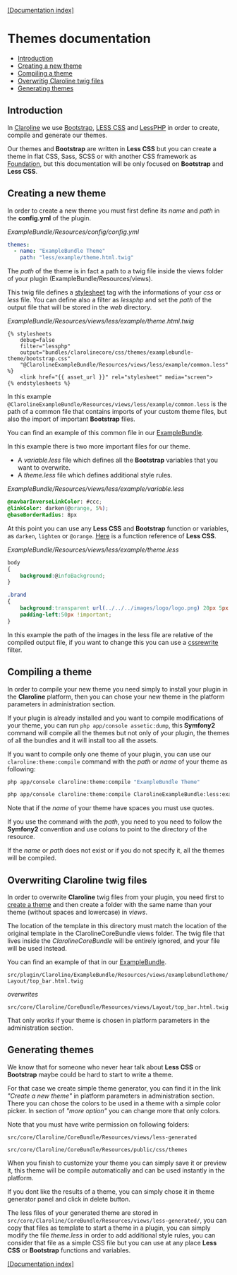 [[Documentation index]][index_path]

Themes documentation
====================

- [Introduction](#introduction)
- [Creating a new theme](#creating-a-new-theme)
- [Compiling a theme](#compiling-a-theme)
- [Overwritig Claroline twig files](#overwriting-claroline-twig-files)
- [Generating themes](#generating-themes)

Introduction
------------

In [Claroline][claroline] we use [Bootstrap][bootstrap], [LESS CSS][lesscss] and [LessPHP][lessphp] in order to create, compile and generate our themes.

Our themes and **Bootstrap** are written in **Less CSS** but you can create a theme in flat CSS, Sass, SCSS or with another CSS framework as [Foundation][foundation], but this documentation will be only focused on **Bootstrap** and **Less CSS**.

Creating a new theme
------------------

In order to create a new theme you must first define its *name* and *path* in the **config.yml** of the plugin.

*ExampleBundle/Resources/config/config.yml*

```yml
themes:
  - name: "ExampleBundle Theme"
    path: "less/example/theme.html.twig"
```

The *path* of the theme is in fact a path to a twig file inside the views folder of your plugin (ExampleBundle/Resources/views).

This twig file defines a [stylesheet][assets] tag with the informations of your *css* or *less* file. You can define also a filter as *lessphp* and set the *path* of the output file that will be stored in the *web* directory.

*ExampleBundle/Resources/views/less/example/theme.html.twig*

```django
{% stylesheets
    debug=false
    filter="lessphp"
    output="bundles/clarolinecore/css/themes/examplebundle-theme/bootstrap.css"
    "@ClarolineExampleBundle/Resources/views/less/example/common.less"
%}
    <link href="{{ asset_url }}" rel="stylesheet" media="screen">
{% endstylesheets %}
```

In this example `@ClarolineExampleBundle/Resources/views/less/example/common.less` is the path of a common file that contains imports of your custom theme files, but also the import of important **Bootstrap** files.

You can find an example of this common file in our [ExampleBundle][examplebundle].

In this example there is two more important files for our theme.

- A *variable.less* file which defines all the **Bootstrap** variables that you want to overwrite.
- A *theme.less* file which defines additional style rules.

*ExampleBundle/Resources/views/less/example/variable.less*

```css
@navbarInverseLinkColor: #ccc;
@linkColor: darken(@orange, 5%);
@baseBorderRadius: 8px
```

At this point you can use any **Less CSS** and **Bootstrap** function or variables, as `darken`, `lighten` or `@orange`.
[Here][lesscssfunction] is a function reference of **Less CSS**.

*ExampleBundle/Resources/views/less/example/theme.less*

```css
body
{
    background:@infoBackground;
}

.brand
{
    background:transparent url(../../../images/logo/logo.png) 20px 5px no-repeat;
    padding-left:50px !important;
}
```

In this example the path of the images in the less file are relative of the compiled output file, if you want to change this you can use a [cssrewrite][assetsrewrite] filter.

Compiling a theme
-----------------

In order to compile your new theme you need simply to install your plugin in the **Claroline** platform, then you can chose your new theme in the platform parameters in administration section.

If your plugin is already installed and you want to compile modifications of your theme, you can run `php app/console assetic:dump`, this **Symfony2** command will compile all the themes but not only of your plugin, the themes of all the bundles and it will install too all the assets.

If you want to compile only one theme of your plugin, you can use our `claroline:theme:compile` command with the *path* or *name* of your theme as following:

```sh
php app/console claroline:theme:compile "ExampleBundle Theme"
```

```sh
php app/console claroline:theme:compile ClarolineExampleBundle:less:example/theme.html.twig
```

Note that if the *name* of your theme have spaces you must use quotes.

If you use the command with the *path*, you need to you need to follow the **Symfony2** convention and use colons to point to the directory of the resource.

If the *name* or *path* does not exist or if you do not specify it, all the themes will be compiled.

Overwriting Claroline twig files
--------------------------------

In order to overwrite **Claroline** twig files from your plugin, you need first to [create a theme](#newtheme) and then create a folder with the same name than your theme (without spaces and lowercase) in *views*.

The location of the template in this directory must match the location of the original template in the ClarolineCoreBundle views folder. The twig file that lives inside the *ClarolineCoreBundle* will be entirely ignored, and your file will be used instead.

You can find an example of that in our [ExampleBundle][examplebundle].

`src/plugin/Claroline/ExampleBundle/Resources/views/examplebundletheme/Layout/top_bar.html.twig`

*overwrites*

`src/core/Claroline/CoreBundle/Resources/views/Layout/top_bar.html.twig`

That only works if your theme is chosen in platform parameters in the administration section.

Generating themes
-----------------

We know that for someone who never hear talk about **Less CSS** or **Bootstrap** maybe could be hard to start to write a theme.

For that case we create simple theme generator, you can find it in the link *"Create a new theme"* in platform parameters in administration section. There you can chose the colors to be used in a theme with a simple color picker. In section of *"more option"* you can change more that only colors.

Note that you must have write permission on following folders:

`src/core/Claroline/CoreBundle/Resources/views/less-generated`

`src/core/Claroline/CoreBundle/Resources/public/css/themes`

When you finish to customize your theme you can simply save it or preview it, this theme will be compile automatically and can be used instantly in the platform.

If you dont like the results of a theme, you can simply chose it in theme generator panel and click in delete button.

The less files of your generated theme are stored in `src/core/Claroline/CoreBundle/Resources/views/less-generated/`, you can copy that files as template to start a theme in a plugin, you can simply modify the file *theme.less* in order to add additional style rules, you can consider that file as a simple CSS file but you can use at any place **Less CSS** or **Bootstrap** functions and variables.

[[Documentation index]][index_path]

[index_path]: ../index.md
[claroline]: http://www.claroline.net
[bootstrap]: http://twitter.github.io/bootstrap/
[lesscss]: http://lesscss.org/
[lessphp]: http://leafo.net/lessphp/
[twitter]: https://twitter.com
[mdo]: https://twitter.com/mdo
[fat]: https://twitter.com/fat
[sass]: http://sass-lang.com/
[foundation]: http://foundation.zurb.com/
[assets]: http://symfony.com/doc/current/cookbook/assetic/asset_management.html#cookbook-assetic-including-css
[assetsrewrite]: http://symfony.com/doc/current/cookbook/assetic/asset_management.html#fixing-css-paths-with-the-cssrewrite-filter
[examplebundle]: https://github.com/claroline/ExampleBundle
[lesscssfunction]: http://lesscss.org/#reference
[nodejs]: http://nodejs.org/
